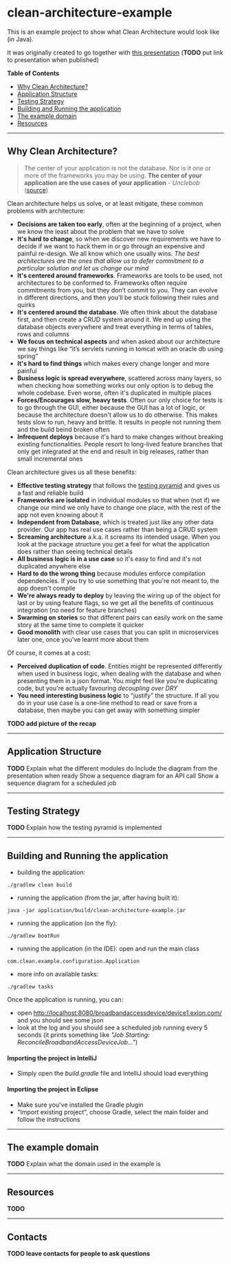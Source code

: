 # clean-architecture-example
This is an example project to show what Clean Architecture would look like (in Java).

It was originally created to go together with [this presentation](TODO) (**TODO** put link to presentation when published)

**Table of Contents**
* [Why Clean Architecture?](#why-clean-architecture)
* [Application Structure](#application-structure)
* [Testing Strategy](#testing-strategy)
* [Building and Running the application](#building-and-running-the-application)
* [The example domain](#the-example-domain)
* [Resources](#resources)

***

## Why Clean Architecture?
> The center of your application is not the database. Nor is it one or more of the frameworks you may be using. **The center of your application are the use cases of your application**  -  _Unclebob_ ([source](https://blog.8thlight.com/uncle-bob/2012/05/15/NODB.html "NODB"))

Clean architecture helps us solve, or at least mitigate, these common problems with architecture:
* **Decisions are taken too early**, often at the beginning of a project, when we know the least about the problem that we have to solve
* **It's hard to change**, so when we discover new requirements we have to decide if we want to hack them in or go through an expensive and painful re-design. We all know which one usually wins. _The best architectures are the ones that allow us to defer commitment to a particular solution and let us change our mind_
* **It's centered around frameworks**. Frameworks are tools to be used, not architectures to be conformed to. Frameworks often require commitments from you, but they don’t commit to you. They can evolve in different directions, and then you’ll be stuck following their rules and quirks
* **It's centered around the database**. We often think about the database first, and then create a CRUD system around it. We end up using the database objects everywhere and treat everything in terms of tables, rows and columns
* **We focus on technical aspects** and when asked about our architecture we say things like “it’s servlets running in tomcat with an oracle db using spring”
* **It's hard to find things** which makes every change longer and more painful
* **Business logic is spread everywhere**, scattered across many layers, so when checking how something works our only option is to debug the whole codebase. Even worse, often it's duplicated in multiple places
* **Forces/Encourages slow, heavy tests**. Often our only choice for tests is to go through the GUI, either because the GUI has a lot of logic, or because the architecture doesn't allow us to do otherwise. This makes tests slow to run, heavy and brittle. It results in people not running them and the build beind broken often
* **Infrequent deploys** because it's hard to make changes without breaking existing functionalities. People resort to long-lived feature branches that only get integrated at the end and result in big releases, rather than small incremental ones

Clean architecture gives us all these benefits:
* **Effective testing strategy** that follows the [testing pyramid](http://martinfowler.com/bliki/TestPyramid.html) and gives us a fast and reliable build
* **Frameworks are isolated** in individual modules so that when (not if) we change our mind we only have to change one place, with the rest of the app not even knowing about it
* **Independent from Database**, which is treated just like any other data provider. Our app has real use cases rather than being a CRUD system
* **Screaming architecture** a.k.a. it screams its intended usage. When you look at the package structure you get a feel for what the application does rather than seeing technical details
* **All business logic is in a use case** so it's easy to find and it's not duplicated anywhere else
* **Hard to do the wrong thing** because modules enforce compilation dependencies. If you try to use something that you're not meant to, the app doesn't compile
* **We're always ready to deploy** by leaving the wiring up of the object for last or by using feature flags, so we get all the benefits of continuous integration (no need for feature branches)
* **Swarming on stories** so that different pairs can easily work on the same story at the same time to complete it quicker
* **Good monolith** with clear use cases that you can split in microservices later one, once you've learnt more about them

Of course, it comes at a cost:
* **Perceived duplication of code**. Entities might be represented differently when used in business logic, when dealing with the database and when presenting them in a json format. You might feel like you're duplicating code, but you're actually favouring _decoupling over DRY_
* **You need interesting business logic** to "justify" the structure. If all you do in your use case is a one-line method to read or save from a database, then maybe you can get away with something simpler

**TODO add picture of the recap**

***

## Application Structure
**TODO**
Explain what the different modules do
Include the diagram from the presentation when ready
Show a sequence diagram for an API call
Show a sequence diagram for a scheduled job

***

## Testing Strategy
**TODO**
Explain how the testing pyramid is implemented

***

## Building and Running the application
- building the application:
```
./gradlew clean build
```
- running the application (from the jar, after having built it):
```
java -jar application/build/clean-architecture-example.jar
```
- running the application (on the fly):
```
./gradlew bootRun
```
- running the application (in the IDE): open and run the main class
```
com.clean.example.configuration.Application
```
- more info on available tasks:
```
./gradlew tasks
```

Once the application is running, you can:
- open <http://localhost:8080/broadbandaccessdevice/device1.exlon.com/> and you should see some json
- look at the log and you should see a scheduled job running every 5 seconds (it prints something like _"Job Starting: ReconcileBroadbandAccessDeviceJob..."_)

#### Importing the project in IntelliJ
- Simply open the _build.gradle_ file and IntelliJ should load everything

#### Importing the project in Eclipse
 - Make sure you've installed the Gradle plugin
 - "Import existing project", choose Gradle, select the main folder and follow the instructions

***

## The example domain
**TODO**
Explain what the domain used in the example is

***

## Resources
**TODO**

***

## Contacts
**TODO leave contacts for people to ask questions**
